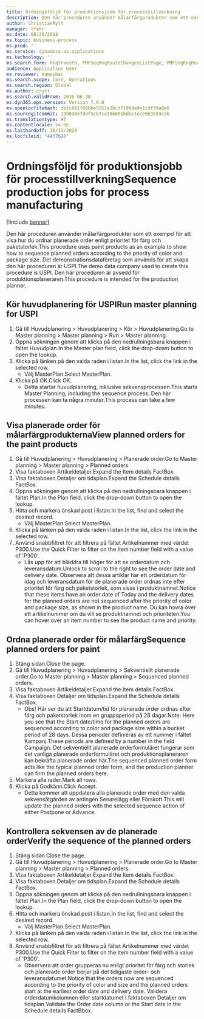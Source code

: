 ```yaml
---
title: Ordningsföljd för produktionsjobb för processtillverkning
description: Den här proceduren använder målarfärgprodukter som ett exempel för att visa hur du ordnar planerade order enligt prioritet för färg och paketstorlek.
author: ChristianRytt
manager: tfehr
ms.date: 08/29/2018
ms.topic: business-process
ms.prod: ''
ms.service: dynamics-ax-applications
ms.technology: ''
ms.search.form: ReqTransPo, PMFSeqReqRouteChangesListPage, PMFSeqReqRoute, PMFSeqReqRouteChanges, PMFSeqReqSchedDetailsFactBox, PMFSequenceGroup, PMFSequenceItemTable, PMFSequenceTable, PmfSeqWrkCtrCapRes
audience: Application User
ms.reviewer: kamaybac
ms.search.scope: Core, Operations
ms.search.region: Global
ms.author: crytt
ms.search.validFrom: 2016-06-30
ms.dyn365.ops.version: Version 7.0.0
ms.openlocfilehash: db2c881f60b6e5251e2bcdf198da9e1c9f39a0e6
ms.sourcegitcommit: 199848e78df5cb7c439b001bdbe1ece963593cdb
ms.translationtype: HT
ms.contentlocale: sv-SE
ms.lasthandoff: 10/13/2020
ms.locfileid: "4437626"
---
```

# <a name="sequence-production-jobs-for-process-manufacturing"></a><span data-ttu-id="be67c-103">Ordningsföljd för produktionsjobb för processtillverkning</span><span class="sxs-lookup"><span data-stu-id="be67c-103">Sequence production jobs for process manufacturing</span></span>

[!include [banner](../../includes/banner.md)]

<span data-ttu-id="be67c-104">Den här proceduren använder målarfärgprodukter som ett exempel för att visa hur du ordnar planerade order enligt prioritet för färg och paketstorlek.</span><span class="sxs-lookup"><span data-stu-id="be67c-104">This procedure uses paint products as an example to show how to sequence planned orders according to the priority of color and package size.</span></span> <span data-ttu-id="be67c-105">Det demonstrationsdataföretag som används för att skapa den här proceduren är USPI.</span><span class="sxs-lookup"><span data-stu-id="be67c-105">The demo data company used to create this procedure is USPI.</span></span> <span data-ttu-id="be67c-106">Den här proceduren är avsedd för produktionsplaneraren.</span><span class="sxs-lookup"><span data-stu-id="be67c-106">This procedure is intended for the production planner.</span></span>


## <a name="run-master-planning-for-uspi"></a><span data-ttu-id="be67c-107">Kör huvudplanering för USPI</span><span class="sxs-lookup"><span data-stu-id="be67c-107">Run master planning for USPI</span></span>
1. <span data-ttu-id="be67c-108">Gå till Huvudplanering > Huvudplanering > Kör > Huvudplanering.</span><span class="sxs-lookup"><span data-stu-id="be67c-108">Go to Master planning > Master planning > Run > Master planning.</span></span>
2. <span data-ttu-id="be67c-109">Öppna sökningen genom att klicka på den nedrullningsbara knappen i fältet Huvudplan.</span><span class="sxs-lookup"><span data-stu-id="be67c-109">In the Master plan field, click the drop-down button to open the lookup.</span></span>
3. <span data-ttu-id="be67c-110">Klicka på länken på den valda raden i listan.</span><span class="sxs-lookup"><span data-stu-id="be67c-110">In the list, click the link in the selected row.</span></span>
    * <span data-ttu-id="be67c-111">Välj MasterPlan.</span><span class="sxs-lookup"><span data-stu-id="be67c-111">Select MasterPlan.</span></span>  
4. <span data-ttu-id="be67c-112">Klicka på OK.</span><span class="sxs-lookup"><span data-stu-id="be67c-112">Click OK.</span></span>
    * <span data-ttu-id="be67c-113">Detta startar huvudplanering, inklusive sekvensprocessen.</span><span class="sxs-lookup"><span data-stu-id="be67c-113">This starts Master Planning, including the sequence process.</span></span> <span data-ttu-id="be67c-114">Den här processen kan ta några minuter.</span><span class="sxs-lookup"><span data-stu-id="be67c-114">This process can take a few minutes.</span></span>  

## <a name="view-planned-orders-for-the-paint-products"></a><span data-ttu-id="be67c-115">Visa planerade order för målarfärgprodukterna</span><span class="sxs-lookup"><span data-stu-id="be67c-115">View planned orders for the paint products</span></span>
1. <span data-ttu-id="be67c-116">Gå till Huvudplanering > Huvudplanering > Planerade order.</span><span class="sxs-lookup"><span data-stu-id="be67c-116">Go to Master planning > Master planning > Planned orders.</span></span>
2. <span data-ttu-id="be67c-117">Visa faktaboxen Artikeldetaljer.</span><span class="sxs-lookup"><span data-stu-id="be67c-117">Expand the Item details FactBox.</span></span>
3. <span data-ttu-id="be67c-118">Visa faktaboxen Detaljer om tidsplan.</span><span class="sxs-lookup"><span data-stu-id="be67c-118">Expand the Schedule details FactBox.</span></span>
4. <span data-ttu-id="be67c-119">Öppna sökningen genom att klicka på den nedrullningsbara knappen i fältet Plan.</span><span class="sxs-lookup"><span data-stu-id="be67c-119">In the Plan field, click the drop-down button to open the lookup.</span></span>
5. <span data-ttu-id="be67c-120">Hitta och markera önskad post i listan.</span><span class="sxs-lookup"><span data-stu-id="be67c-120">In the list, find and select the desired record.</span></span>
    * <span data-ttu-id="be67c-121">Välj MasterPlan.</span><span class="sxs-lookup"><span data-stu-id="be67c-121">Select MasterPlan.</span></span>  
6. <span data-ttu-id="be67c-122">Klicka på länken på den valda raden i listan.</span><span class="sxs-lookup"><span data-stu-id="be67c-122">In the list, click the link in the selected row.</span></span>
7. <span data-ttu-id="be67c-123">Använd snabbfiltret för att filtrera på fältet Artikelnummer med värdet P300.</span><span class="sxs-lookup"><span data-stu-id="be67c-123">Use the Quick Filter to filter on the Item number field with a value of 'P300'.</span></span>
    * <span data-ttu-id="be67c-124">Lås upp för att bläddra till höger för att se orderdatum och leveransdatum.</span><span class="sxs-lookup"><span data-stu-id="be67c-124">Unlock to scroll to the right to see the order date and delivery date.</span></span> <span data-ttu-id="be67c-125">Observera att dessa artiklar har ett orderdatum för idag och leveransdatum för de planerade order ordnas inte efter prioritet för färg och paketstorlek, som visas i produktnamnet.</span><span class="sxs-lookup"><span data-stu-id="be67c-125">Notice that these items have an order date of Today and the delivery dates for the planned orders are not sequenced after the priority of color and package size, as shown in the product name.</span></span> <span data-ttu-id="be67c-126">Du kan hovra över ett artikelnummer om du vill se produktnamnet och prioriteten.</span><span class="sxs-lookup"><span data-stu-id="be67c-126">You can hover over an item number to see the product name and priority.</span></span>  

## <a name="sequence-planned-orders-for-paint"></a><span data-ttu-id="be67c-127">Ordna planerade order för målarfärg</span><span class="sxs-lookup"><span data-stu-id="be67c-127">Sequence planned orders for paint</span></span>
1. <span data-ttu-id="be67c-128">Stäng sidan.</span><span class="sxs-lookup"><span data-stu-id="be67c-128">Close the page.</span></span>
2. <span data-ttu-id="be67c-129">Gå till Huvudplanering > Huvudplanering > Sekventiellt planerade order.</span><span class="sxs-lookup"><span data-stu-id="be67c-129">Go to Master planning > Master planning > Sequenced planned orders.</span></span>
3. <span data-ttu-id="be67c-130">Visa faktaboxen Artikeldetaljer.</span><span class="sxs-lookup"><span data-stu-id="be67c-130">Expand the Item details FactBox.</span></span>
4. <span data-ttu-id="be67c-131">Visa faktaboxen Detaljer om tidsplan.</span><span class="sxs-lookup"><span data-stu-id="be67c-131">Expand the Schedule details FactBox.</span></span>
    * <span data-ttu-id="be67c-132">Obs! Här ser du att Startdatum/tid för planerade order ordnas efter färg och paketstorlek inom en gruppsperiod på 28 dagar.</span><span class="sxs-lookup"><span data-stu-id="be67c-132">Note: Here you see that the Start date/time for the planned orders are sequenced according to color and package size within a bucket period of 28 days.</span></span> <span data-ttu-id="be67c-133">Dessa perioder definieras av ett nummer i fältet Kampanj.</span><span class="sxs-lookup"><span data-stu-id="be67c-133">These periods are defined by a number in the field Campaign.</span></span> <span data-ttu-id="be67c-134">Det sekventiellt planerade orderformuläret fungerar som det vanliga planerade orderformuläret och produktionsplaneraren kan bekräfta planerade order här.</span><span class="sxs-lookup"><span data-stu-id="be67c-134">The sequenced planned order form acts like the typical planned order form, and the production planner can firm the planned orders here.</span></span>  
5. <span data-ttu-id="be67c-135">Markera alla rader.</span><span class="sxs-lookup"><span data-stu-id="be67c-135">Mark all rows.</span></span>
6. <span data-ttu-id="be67c-136">Klicka på Godkänn.</span><span class="sxs-lookup"><span data-stu-id="be67c-136">Click Accept.</span></span>
    * <span data-ttu-id="be67c-137">Detta kommer att uppdatera alla planerade order med den valda sekvensåtgärden av antingen Senarelägg eller Förskott.</span><span class="sxs-lookup"><span data-stu-id="be67c-137">This will update the planned orders with the selected sequence action of either Postpone or Advance.</span></span>  

## <a name="verify-the-sequence-of-the-planned-orders"></a><span data-ttu-id="be67c-138">Kontrollera sekvensen av de planerade order</span><span class="sxs-lookup"><span data-stu-id="be67c-138">Verify the sequence of the planned orders</span></span>
1. <span data-ttu-id="be67c-139">Stäng sidan.</span><span class="sxs-lookup"><span data-stu-id="be67c-139">Close the page.</span></span>
2. <span data-ttu-id="be67c-140">Gå till Huvudplanering > Huvudplanering > Planerade order.</span><span class="sxs-lookup"><span data-stu-id="be67c-140">Go to Master planning > Master planning > Planned orders.</span></span>
3. <span data-ttu-id="be67c-141">Visa faktaboxen Artikeldetaljer.</span><span class="sxs-lookup"><span data-stu-id="be67c-141">Expand the Item details FactBox.</span></span>
4. <span data-ttu-id="be67c-142">Visa faktaboxen Detaljer om tidsplan.</span><span class="sxs-lookup"><span data-stu-id="be67c-142">Expand the Schedule details FactBox.</span></span>
5. <span data-ttu-id="be67c-143">Öppna sökningen genom att klicka på den nedrullningsbara knappen i fältet Plan.</span><span class="sxs-lookup"><span data-stu-id="be67c-143">In the Plan field, click the drop-down button to open the lookup.</span></span>
6. <span data-ttu-id="be67c-144">Hitta och markera önskad post i listan.</span><span class="sxs-lookup"><span data-stu-id="be67c-144">In the list, find and select the desired record.</span></span>
    * <span data-ttu-id="be67c-145">Välj MasterPlan.</span><span class="sxs-lookup"><span data-stu-id="be67c-145">Select MasterPlan.</span></span>  
7. <span data-ttu-id="be67c-146">Klicka på länken på den valda raden i listan.</span><span class="sxs-lookup"><span data-stu-id="be67c-146">In the list, click the link in the selected row.</span></span>
8. <span data-ttu-id="be67c-147">Använd snabbfiltret för att filtrera på fältet Artikelnummer med värdet P300.</span><span class="sxs-lookup"><span data-stu-id="be67c-147">Use the Quick Filter to filter on the Item number field with a value of 'P300'.</span></span>
    * <span data-ttu-id="be67c-148">Observera att order grupperas nu enligt prioritet för färg och storlek och planerade order börjar på det tidigaste order- och leveransdatumet.</span><span class="sxs-lookup"><span data-stu-id="be67c-148">Notice that the orders now are sequenced according to the priority of color and size and the planned orders start at the earliest order date and delivery date.</span></span> <span data-ttu-id="be67c-149">Validera orderdatumkolumnen eller startdatumet i faktaboxen Detaljer om tidsplan.</span><span class="sxs-lookup"><span data-stu-id="be67c-149">Validate the Order date column or the Start date in the Schedule details FactBbox.</span></span>  

